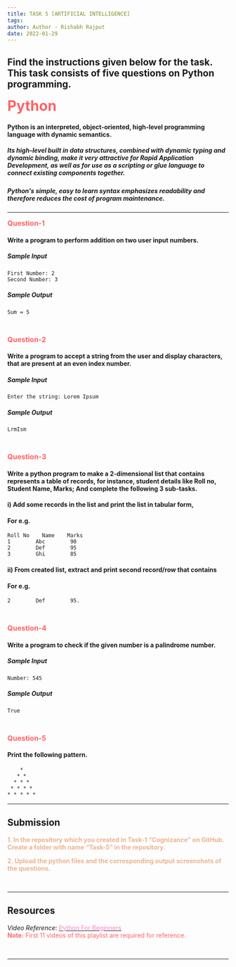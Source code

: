 ```yaml
---
title: TASK 5 [ARTIFICIAL INTELLIGENCE]
tags:
author: Author - Rishabh Rajput
date: 2022-01-29
---
```

## Find the instructions given below for the task. This task consists of five questions on Python programming.

<b><span style="color: #FF6363; font-size: 2rem;">Python</style></b>

#### Python is an interpreted, object-oriented, high-level programming language with dynamic semantics. 

##### Its high-level built in data structures, combined with dynamic typing and dynamic binding, make it very attractive for Rapid Application Development, as well as for use as a scripting or glue language to connect existing components together. 

##### Python's simple, easy to learn syntax emphasizes readability and therefore reduces the cost of program maintenance. 
<hr>

**<span style="color: #FF6363; font-size: 1rem;">Question-1</span>**

#### Write a program to perform addition on two user input numbers.
##### Sample Input
```
First Number: 2
Second Number: 3
```
##### Sample Output
```
Sum = 5
```
<br>

**<span style="color: #FF6363; font-size: 1rem;">Question-2</span>**
#### Write a program to accept a string from the user and display characters, that are present at an even index number.
##### Sample Input
```
Enter the string: Lorem Ipsum
```
##### Sample Output
```
LrmIsm
```
<br>

**<span style="color: #FF6363; font-size: 1rem;">Question-3</span>**
#### Write a python program to make a 2-dimensional list that contains represents a table of records, for instance, student details like Roll no, Student Name, Marks; And complete the following 3 sub-tasks. 
#### i) Add some records in the list and print the list in tabular form,
#### For e.g.
```
Roll No    Name    Marks
1        Abc        90
2        Def        95
3        Ghi        85
```
#### ii) From created list, extract and print second record/row that contains 
#### For e.g.
```
2        Def        95.
```

<br>

**<span style="color: #FF6363; font-size: 1rem;">Question-4</span>**
#### Write a program to check if the given number is a palindrome number.
##### Sample Input
```
Number: 545

```
##### Sample Output
```
True

```
<br>

**<span style="color: #FF6363; font-size: 1rem;">Question-5</span>**
#### Print the following pattern.

```
    *
   * * 
  * * *
 * * * *
* * * * *

```
<hr>

## Submission
<span style="color: #ECB390; font-weight: bold;">1. In the repository which you created in Task-1 “Cognizance” on GitHub. Create a folder with name “Task-5” in the repository.</span> <br> 
 
<span style="color: #ECB390; font-weight: bold;">2. Upload the python files and the corresponding output screenshots of the questions.</span>

<br>
<hr>

## Resources

*Video Reference*: [<span style="color: #FE83C6">Python For Beginners</span>](https://www.youtube.com/watch?v=_uQrJ0TkZlc&list=PLTjRvDozrdlxj5wgH4qkvwSOdHLOCx10f)
<br>
<span style="color: #FF6363"> **Note:** First 11 videos of this playlist are required for reference. </span>

<br>

<hr>


